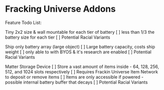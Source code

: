 # Fracking Universe Addons

Feature Todo List:

Tiny 2x2 size & wall mountable for each tier of battery
 [ ] less than 1/3 the battery size for each tier
 [ ] Potential Racial Variants

Ship only battery array (large object)
 [ ] Large battery capacity, costs ship weight
 [ ] only able to with BYOS & it's research are enabled
 [ ] Potential Racial Variants

Matter Storage Device
 [ ] Store a vast amount of items inside - 64, 128, 256, 512, and 1024 slots respectively
 [ ] Requires Frackin Universe Item Network to deposit or remove items
 [ ] Items are only accessible if powered - possible internal battery buffer that decays
 [ ] Potential Racial Variants
